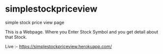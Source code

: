 # simplestockpriceview
simple stock price view page
 
 This is a Webpage. Where you Enter Stock Symbol and you get detail about that Stock.
 
 Live :- https://simplestockpriceview.herokuapp.com/
